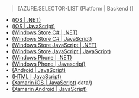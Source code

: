 > [AZURE.SELECTOR-LIST (Platform | Backend )]

-   [(iOS | .NET)][(iOS | .NET)]
-   [(iOS | JavaScript)][(iOS | JavaScript)]
-   [(Windows Store C# | .NET)][(Windows Store C# | .NET)]
-   [(Windows Store C# | JavaScript)][(Windows Store C# | JavaScript)]
-   [(Windows Store JavaScript | .NET)][(Windows Store JavaScript | .NET)]
-   [(Windows Store JavaScript | JavaScript)][(Windows Store JavaScript | JavaScript)]
-   [(Windows Phone | .NET)][(Windows Phone | .NET)]
-   [(Windows Phone | Javascript)][(Windows Phone | Javascript)]
-   [(Android | JavaScript)][(Android | JavaScript)]
-   [(HTML | JavaScript)][(HTML | JavaScript)]
-   [(Xamarin iOS | JavaScript)][(Xamarin iOS | JavaScript)]
    data/)
-   [(Xamarin Android | JavaScript)][(Xamarin Android | JavaScript)]

  [(iOS | .NET)]: /it-it/documentation/articles/mobile-services-dotnet-backend-ios-authorize-users-in-scripts/
  [(iOS | JavaScript)]: /it-it/documentation/articles/mobile-services-ios-authorize-users-in-scripts/
  [(Windows Store C# | .NET)]: /it-it/documentation/articles/mobile-services-dotnet-backend-windows-store-dotnet-authorize-users-in-scripts/
  [(Windows Store C# | JavaScript)]: /it-it/documentation/articles/mobile-services-windows-store-dotnet-authorize-users-in-scripts/
  [(Windows Store JavaScript | .NET)]: /it-it/documentation/articles/mobile-services-dotnet-backend-windows-store-javascript-authorize-users-in-scripts/
  [(Windows Store JavaScript | JavaScript)]: /it-it/documentation/articles/mobile-services-windows-store-javascript-authorize-users-in-scripts/
  [(Windows Phone | .NET)]: /it-it/documentation/articles/mobile-services-dotnet-backend-windows-phone-authorize-users-in-scripts/
  [(Windows Phone | Javascript)]: /it-it/documentation/articles/mobile-services-windows-phone-authorize-users-in-scripts/
  [(Android | JavaScript)]: /it-it/documentation/articles/mobile-services-android-authorize-users-in-scripts/
  [(HTML | JavaScript)]: /it-it/documentation/articles/mobile-services-html-authorize-users-in-scripts/
  [(Xamarin iOS | JavaScript)]: /it-it/documentation/articles/partner-xamarin-mobile-services-ios-authorize-users-in-scripts/
  [(Xamarin Android | JavaScript)]: /it-it/documentation/articles/partner-xamarin-mobile-services-android-authorize-users-in-scripts/
